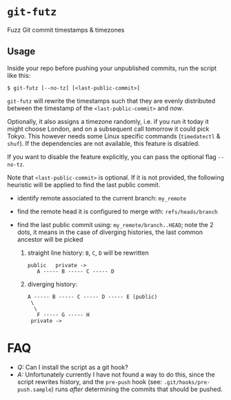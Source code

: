 # `git-futz`

Fuzz Git commit timestamps & timezones

## Usage

Inside your repo before pushing your unpublished commits, run the
script like this:

```shell
$ git-futz [--no-tz] [<last-public-commit>]
```

`git-futz` will rewrite the timestamps such that they are evenly
distributed between the timestamp of the `<last-public-commit>` and
_now_.

Optionally, it also assigns a timezone randomly, i.e. if you run it
today it might choose London, and on a subsequent call tomorrow it
could pick Tokyo.  This however needs some Linux specific commands
(`timedatectl` & `shuf`).  If the dependencies are not available, this
feature is disabled.

If you want to disable the feature explicitly, you can pass the
optional flag `--no-tz`.

Note that `<last-public-commit>` is optional.  If it is not provided,
the following heuristic will be applied to find the last public
commit.

- identify remote associated to the current branch: `my_remote`
- find the remote head it is configured to merge with: `refs/heads/branch`
- find the last public commit using: `my_remote/branch..HEAD`;
  note the 2 dots, it means in the case of diverging histories, the
  last common ancestor will be picked

  1. straight line history: `B`, `C`, `D` will be rewritten
     ```
	 public   private ->
	    A ----- B ----- C ----- D
	 ```
  2. diverging history:
	 ```
	 A ----- B ----- C ----- D ----- E (public)
	  \
	   \
	    F ----- G ----- H
	  private ->
	 ```

# FAQ

- *Q:* Can I install the script as a git hook?
- *A:* Unfortunately currently I have not found a way to do this,
  since the script rewrites history, and the `pre-push` hook (see:
  `.git/hooks/pre-push.sample`) runs _after_ determining the commits
  that should be pushed.
